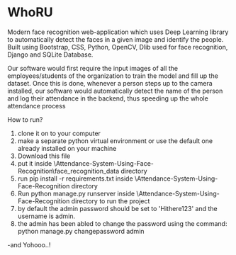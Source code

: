 # WhoRU
Modern face recognition web-application which uses Deep Learning library to automatically detect the faces in a given image and identify the people. 
Built using Bootstrap, CSS, Python, OpenCV, Dlib used for face recognition, Django and SQLite Database.


Our software would first require the input images of all the employees/students of the organization to train the model and fill up the dataset. Once this is done, whenever a person steps up to the camera installed, our software would automatically detect the name of the person and log their attendance in the backend, thus speeding up the whole attendance process

How to run?
1. clone it on to your computer 
2. make a separate python virtual environment or use the default one already installed on your machine
3. Download this file
4. put it inside \Attendance-System-Using-Face-Recognition\face_recognition_data directory
5. run pip install -r requirements.txt inside \Attendance-System-Using-Face-Recognition directory
6. Run python manage.py runserver inside \Attendance-System-Using-Face-Recognition directory to run the project
7. by default the admin password should be set to 'Hithere123' and the username is admin.
8. the admin has been abled to change the password using the command:
 		python manage.py changepassword admin

-and Yohooo..!
